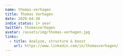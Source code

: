 ```yaml
---
name: thomas-verhagen
title: Thomas Verhagen
date: 2020-04-30
indie_status: 1+ year
twitter: thomasverhagen
avatar: /assets/img/thomas-verhagen.jpg
links:
  - title: Analyze, structure & boost
    url: https://www.linkedin.com/in/thomasverhagen/
---
```

